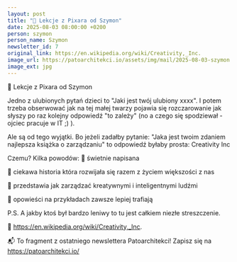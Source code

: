 ```yaml
---
layout: post
title: "📱 Lekcje z Pixara od Szymon"
date: 2025-08-03 08:00:00 +0200
person: szymon
person_name: Szymon
newsletter_id: 7
original_link: https://en.wikipedia.org/wiki/Creativity,_Inc.
image_url: https://patoarchitekci.io/assets/img/mail/2025-08-03-szymon.jpg
image_ext: jpg
---
```


📱 Lekcje z Pixara od Szymon

Jedno z ulubionych pytań dzieci to "Jaki jest twój ulubiony xxxx". I potem trzeba obserwować jak na tej małej twarzy pojawia się rozczarowanie jak słyszy po raz kolejny odpowiedź "to zależy" (no a czego się spodziewał - ojciec pracuje w IT ;) ).

Ale są od tego wyjątki. Bo jeżeli zadałby pytanie: "Jaka jest twoim zdaniem najlepsza książka o zarządzaniu" to odpowiedź byłaby prosta: Creativity Inc

Czemu? Kilka powodów:
🔸 świetnie napisana

🔸 ciekawa historia która rozwijała się razem z życiem większości z nas

🔸 przedstawia jak zarządzać kreatywnymi i inteligentnymi ludźmi

🔸 opowieści na przykładach zawsze lepiej trafiają

P.S. A jakby ktoś był bardzo leniwy to tu jest całkiem niezłe streszczenie.

🔗 https://en.wikipedia.org/wiki/Creativity,_Inc.

📬 To fragment z ostatniego newslettera Patoarchitekci! Zapisz się na https://patoarchitekci.io/